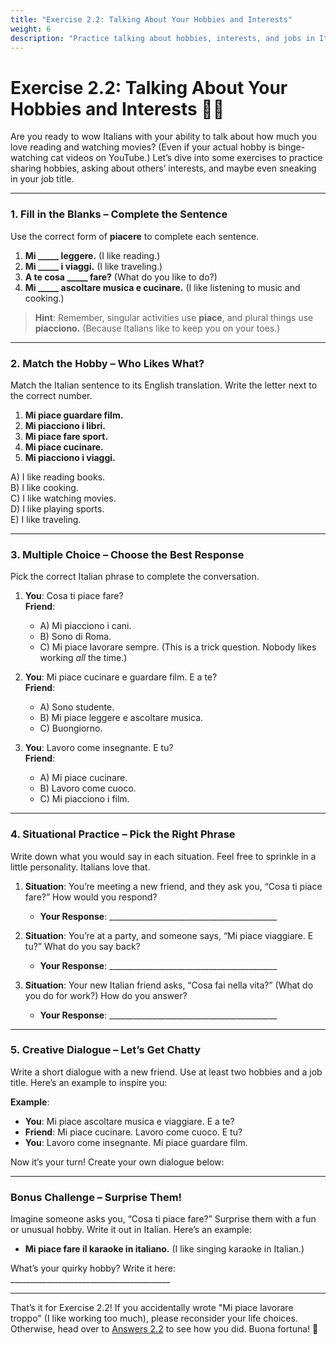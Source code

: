```yaml
---
title: "Exercise 2.2: Talking About Your Hobbies and Interests"
weight: 6
description: "Practice talking about hobbies, interests, and jobs in Italian with fun and engaging exercises."
---
```


# Exercise 2.2: Talking About Your Hobbies and Interests 🎸🎨

Are you ready to wow Italians with your ability to talk about how much you love reading and watching movies? (Even if your actual hobby is binge-watching cat videos on YouTube.) Let’s dive into some exercises to practice sharing hobbies, asking about others’ interests, and maybe even sneaking in your job title.

---

### 1. Fill in the Blanks – Complete the Sentence

Use the correct form of **piacere** to complete each sentence.

1. **Mi _____ leggere.** (I like reading.)
2. **Mi _____ i viaggi.** (I like traveling.)
3. **A te cosa _____ fare?** (What do you like to do?)  
4. **Mi _____ ascoltare musica e cucinare.** (I like listening to music and cooking.)

> **Hint**: Remember, singular activities use **piace**, and plural things use **piacciono.** (Because Italians like to keep you on your toes.)

---

### 2. Match the Hobby – Who Likes What?

Match the Italian sentence to its English translation. Write the letter next to the correct number.

1. **Mi piace guardare film.**  
2. **Mi piacciono i libri.**  
3. **Mi piace fare sport.**  
4. **Mi piace cucinare.**  
5. **Mi piacciono i viaggi.**

A) I like reading books.  
B) I like cooking.  
C) I like watching movies.  
D) I like playing sports.  
E) I like traveling.

---

### 3. Multiple Choice – Choose the Best Response

Pick the correct Italian phrase to complete the conversation.

1. **You**: Cosa ti piace fare?  
   **Friend**:  
   - A) Mi piacciono i cani.  
   - B) Sono di Roma.  
   - C) Mi piace lavorare sempre. (This is a trick question. Nobody likes working *all* the time.)

2. **You**: Mi piace cucinare e guardare film. E a te?  
   **Friend**:  
   - A) Sono studente.  
   - B) Mi piace leggere e ascoltare musica.  
   - C) Buongiorno.

3. **You**: Lavoro come insegnante. E tu?  
   **Friend**:  
   - A) Mi piace cucinare.  
   - B) Lavoro come cuoco.  
   - C) Mi piacciono i film.

---

### 4. Situational Practice – Pick the Right Phrase

Write down what you would say in each situation. Feel free to sprinkle in a little personality. Italians love that.

1. **Situation**: You’re meeting a new friend, and they ask you, “Cosa ti piace fare?” How would you respond?  
   - **Your Response**: __________________________________________

2. **Situation**: You’re at a party, and someone says, “Mi piace viaggiare. E tu?” What do you say back?  
   - **Your Response**: __________________________________________

3. **Situation**: Your new Italian friend asks, “Cosa fai nella vita?” (What do you do for work?) How do you answer?  
   - **Your Response**: __________________________________________

---

### 5. Creative Dialogue – Let’s Get Chatty

Write a short dialogue with a new friend. Use at least two hobbies and a job title. Here’s an example to inspire you:

**Example**:  
- **You**: Mi piace ascoltare musica e viaggiare. E a te?  
- **Friend**: Mi piace cucinare. Lavoro come cuoco. E tu?  
- **You**: Lavoro come insegnante. Mi piace guardare film.

Now it’s your turn! Create your own dialogue below:

---

### Bonus Challenge – Surprise Them!

Imagine someone asks you, “Cosa ti piace fare?” Surprise them with a fun or unusual hobby. Write it out in Italian. Here’s an example:

- **Mi piace fare il karaoke in italiano.** (I like singing karaoke in Italian.)

What’s your quirky hobby? Write it here: ________________________________________

---

That’s it for Exercise 2.2! If you accidentally wrote "Mi piace lavorare troppo" (I like working too much), please reconsider your life choices. Otherwise, head over to [Answers 2.2](./answers2.2/) to see how you did. Buona fortuna! 🎉
